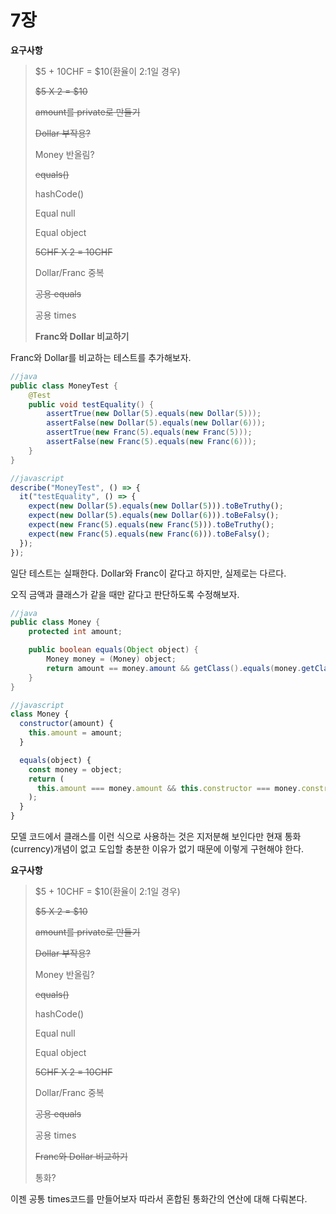 # 7장

**요구사항**

> $5 + 10CHF = $10(환율이 2:1일 경우)
>
> ~~$5 X 2 = $10~~
>
> ~~amount를 private로 만들기~~
>
> ~~Dollar 부작용?~~
>
> Money 반올림?
>
> ~~equals()~~
>
> hashCode()
>
> Equal null
>
> Equal object
>
> ~~5CHF X 2 = 10CHF~~
>
> Dollar/Franc 중복
>
> ~~공용 equals~~
>
> 공용 times
>
> **Franc와 Dollar 비교하기**

Franc와 Dollar를 비교하는 테스트를 추가해보자.

```java
//java
public class MoneyTest {
    @Test
    public void testEquality() {
        assertTrue(new Dollar(5).equals(new Dollar(5)));
        assertFalse(new Dollar(5).equals(new Dollar(6)));
        assertTrue(new Franc(5).equals(new Franc(5)));
        assertFalse(new Franc(5).equals(new Franc(6)));
    }
}
```

```javascript
//javascript
describe("MoneyTest", () => {
  it("testEquality", () => {
    expect(new Dollar(5).equals(new Dollar(5))).toBeTruthy();
    expect(new Dollar(5).equals(new Dollar(6))).toBeFalsy();
    expect(new Franc(5).equals(new Franc(5))).toBeTruthy();
    expect(new Franc(5).equals(new Franc(6))).toBeFalsy();
  });
});
```

일단 테스트는 실패한다. Dollar와 Franc이 같다고 하지만, 실제로는 다르다.

오직 금액과 클래스가 같을 때만 같다고 판단하도록 수정해보자.

```java
//java
public class Money {
    protected int amount;

    public boolean equals(Object object) {
        Money money = (Money) object;
        return amount == money.amount && getClass().equals(money.getClass());
    }
}
```

```javascript
//javascript
class Money {
  constructor(amount) {
    this.amount = amount;
  }

  equals(object) {
    const money = object;
    return (
      this.amount === money.amount && this.constructor === money.constructor
    );
  }
}
```

모델 코드에서 클래스를 이런 식으로 사용하는 것은 지저분해 보인다만 현재 통화(currency)개념이 없고 도입할 충분한 이유가 없기 때문에 이렇게 구현해야 한다.

**요구사항**

> $5 + 10CHF = $10(환율이 2:1일 경우)
>
> ~~$5 X 2 = $10~~
>
> ~~amount를 private로 만들기~~
>
> ~~Dollar 부작용?~~
>
> Money 반올림?
>
> ~~equals()~~
>
> hashCode()
>
> Equal null
>
> Equal object
>
> ~~5CHF X 2 = 10CHF~~
>
> Dollar/Franc 중복
>
> ~~공용 equals~~
>
> 공용 times
>
> ~~Franc와 Dollar 비교하기~~
>
> 통화?

이젠 공통 times코드를 만들어보자 따라서 혼합된 통화간의 연산에 대해 다뤄본다.
